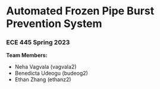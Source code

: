 # Automated Frozen Pipe Burst Prevention System
### ECE 445 Spring 2023
**Team Members:**
- Neha Vagvala (vagvala2)
- Benedicta Udeogu (budeog2)
- Ethan Zhang (ethanz2)
